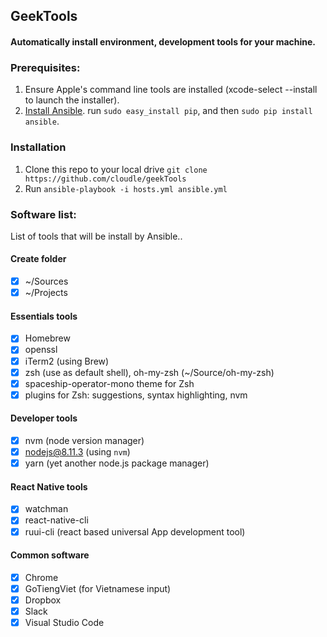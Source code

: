 ## GeekTools

#### Automatically install environment, development tools for your machine.


### Prerequisites:
1. Ensure Apple's command line tools are installed (xcode-select --install to launch the installer).
2. [Install Ansible](https://docs.ansible.com/ansible/latest/installation_guide/intro_installation.html#latest-releases-via-pip). run `sudo easy_install pip`, and then `sudo pip install ansible`.

### Installation
1. Clone this repo to your local drive `git clone https://github.com/cloudle/geekTools`
2. Run `ansible-playbook -i hosts.yml ansible.yml`

### Software list:
List of tools that will be install by Ansible..

#### Create folder
- [x] ~/Sources
- [x] ~/Projects

#### Essentials tools
- [x] Homebrew
- [x] openssl
- [x] iTerm2 (using Brew)
- [x] zsh (use as default shell), oh-my-zsh (~/Source/oh-my-zsh)
- [x] spaceship-operator-mono theme for Zsh
- [x] plugins for Zsh: suggestions, syntax highlighting, nvm

#### Developer tools
- [x] nvm (node version manager)
- [x] nodejs@8.11.3 (using `nvm`)
- [x] yarn (yet another node.js package manager)

#### React Native tools
- [x] watchman
- [x] react-native-cli
- [x] ruui-cli (react based universal App development tool)

#### Common software
- [x] Chrome
- [x] GoTiengViet (for Vietnamese input)
- [x] Dropbox
- [x] Slack
- [x] Visual Studio Code 
